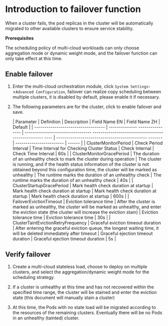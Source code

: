 # Introduction to failover function

When a cluster fails, the pod replicas in the cluster will be automatically migrated to other available clusters to ensure service stability.

**Prerequisites**

The scheduling policy of multi-cloud workloads can only choose aggregation mode or dynamic weight mode, and the failover function can only take effect at this time.

## Enable failover

1. Enter the multi-cloud orchestration module, click `System Settings`->`Advanced Configuration`, failover can realize copy scheduling between multiple clusters, it is disabled by default, please enable it if necessary.

    <!--screenshot-->

2. The following parameters are for the cluster, click to enable failover and save.

    | Parameter | Definition | Description | Field Name EN | Field Name ZH | Default |
    | ----------------------------------- | -------------- ---------------- | --------------------------------- -------------------------------------------------- ---- | --------------------------------------------- ------- | ------------------------ | ------ |
    | ClusterMonitorPeriod | Check Period Interval | Time Interval for Checking Cluster Status | Check Internal | Check Time Interval | 60s |
    | ClusterMonitorGracePeriod | The duration of an unhealthy check to mark the cluster during operation | The cluster is running, and if the health status information of the cluster is not obtained beyond this configuration time, the cluster will be marked as unhealthy | The runtime marks the duration of an unhealthy check | The runtime marks the duration of an unhealthy check | 40s |
    | ClusterStartupGracePeriod | Mark health check duration at startup | Mark health check duration at startup | Mark health check duration at startup | Mark health check duration at startup | 600s |
    | FailoverEvictionTimeout | Eviction tolerance time | After the cluster is marked as unhealthy, the cluster will be marked as unhealthy, and enter the eviction state (the cluster will increase the eviction stain) | Eviction tolerance time | Eviction tolerance time | 30s |
    | ClusterTaintEvictionRetryFrequency | Graceful eviction timeout duration | After entering the graceful eviction queue, the longest waiting time, it will be deleted immediately after timeout | Graceful ejection timeout duration | Graceful ejection timeout duration | 5s |

## Verify failover

1. Create a multi-cloud stateless load, choose to deploy on multiple clusters, and select the aggregation/dynamic weight mode for the scheduling strategy.

    <!--screenshot-->

2. If a cluster is unhealthy at this time and has not recovered within the specified time range, the cluster will be stained and enter the eviction state (this document will manually stain a cluster)

    <!--screenshot-->

3. At this time, the Pods with no state load will be migrated according to the resources of the remaining clusters. Eventually there will be no Pods in an unhealthy (tainted) cluster.

    <!--screenshot-->